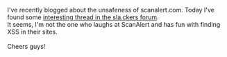 <html><body><p>I've recently blogged about the unsafeness of scanalert.com. Today I've found some <a href="http://sla.ckers.org/forum/read.php?3,2662,page=1" target="_blank">interesting thread in the sla.ckers forum</a>.<br>
It seems, I'm not the one who laughs at ScanAlert and has fun with finding XSS in their sites.<br>
<br>
Cheers guys!</p></body></html>